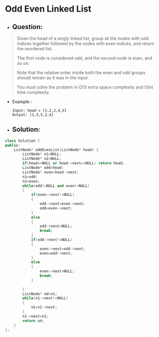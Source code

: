 # Odd Even Linked List
- ## Question:
>Given the head of a singly linked list, group all the nodes with odd indices together followed by the nodes with even indices, and return the reordered list.
>
>The first node is considered odd, and the second node is even, and so on.
>
>Note that the relative order inside both the even and odd groups should remain as it was in the input.
>
>You must solve the problem in O(1) extra space complexity and O(n) time complexity.

- Example :

      Input: head = [1,2,3,4,5]
      Output: [1,3,5,2,4]

- ## Solution:
```cpp
class Solution {
public:
    ListNode* oddEvenList(ListNode* head) {
        ListNode* n1=NULL;
        ListNode* n2=NULL;
        if(head==NULL or head->next==NULL) return head;
        ListNode* odd=head;
        ListNode* even=head->next;
        n1=odd;
        n2=even;
        while(odd!=NULL and even!=NULL)
        {
            if(even->next!=NULL)
            {
                odd->next=even->next;
                odd=even->next;
            }
            else 
            {
                odd->next=NULL;
                break;
            }
            if(odd->next!=NULL)
            {
                even->next=odd->next;
                even=odd->next;
            }
            else
            {
                even->next=NULL;
                break;
            }
               
        }
        ListNode* od=n1;
        while(n1->next!=NULL)
        {
            n1=n1->next;
        }
        n1->next=n2;
        return od;
    }
};
```
